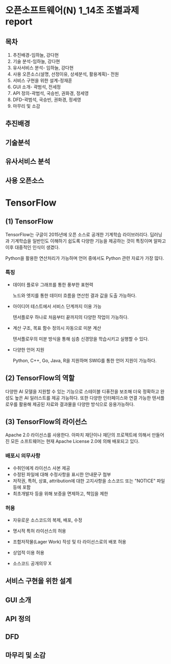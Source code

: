 오픈소프트웨어(N) 1_14조 조별과제 report
======
목차
------
1. 추진배경-임하늘, 강다현
2. 기술 분석-임하늘, 강다현
3. 유사서비스 분석- 임하늘, 강다현
4. 사용 오픈소스(설명, 선정이유, 상세분석, 활용계획)- 전원
5. 서비스 구현을 위한 설계-정재훈
6. GUI 소개- 곽범석, 전세정
7. API 정의-곽범석, 국승빈, 권화경, 정세영
8. DFD-곽범석, 국승빈, 권화경, 정세영
9. 마무리 및 소감

추진배경
------

기술분석
------

유사서비스 분석
------

사용 오픈소스
------

# TensorFlow



## (1) TensorFlow

TensorFlow는 구글이 2015년에 오픈 소스로 공개한 기계학습 라이브러리다. 딥러닝과 기계학습을 일반인도 이해하기 쉽도록 다양한 기능을 제공하는 것이 특징이며 알파고 이후 대중적인 인식이 생겼다.

Python을 활용한 연산처리가 가능하며 언어 중에서도 Python 관련 자료가 가장 많다.

### 특징

-   데이터 플로우 그래프를 통한 풍부한 표현력

    노드와 엣지를 통한 데이터 흐름을 연산힌 결과 값을 도출 가능하다.

-   아이디어 테스트에서 서비스 단계까지 이용 가능

    텐서플로우 하나로 처음부터 끝까지의 다양한 작업이 가능하다.

-   계산 구조, 목표 함수 정의시 자동으로 미분 계산

    텐서플로우의 미분 방식을 통해 심층 신경망을 학습시키고 실행할 수 있다.

-   다양한 언어 지원

    Python, C++, Go, Java, R을 지원하며 SWIG를 통한 언어 지원이 가능하다.



## (2) TensorFlow의 역할

다양한 AI 모델을 지원할 수 있는 기능으로 스테이블 디퓨전을 보조해 더욱 정확하고 완성도 높은 AI 일러스트를 제공 가능하다. 또한 다양한 인터페이스와 연결 가능한 텐서플로우를 활용해 제공된 자료와 결과물을 다양한 방식으로 응용가능하다.



## (3) TensorFlow의 라이선스

Apache 2.0 라이선스를 사용한다. 아파치 재단이나 재단의 프로젝트에 의해서 만들어진 모든 소프트웨어는 현재 Apache License 2.0에 의해 배포되고 있다.

### 배포시 의무사항

- 수취인에게 라이선스 사본 제공
- 수정된 파일에 대해 수정사항을 표시한 안내문구 첨부
- 저작권, 특허, 상표, attribution에 대한 고지사항을 소스코드 또는 "NOTICE" 파일 등에 포함
- 최초개발자 등을 위해 보증을 면제하고, 책임을 제한

### 허용

- 자유로운 소스코드의 복제, 배포, 수정

- 명시적 특허 라이선스의 허용

- 조합저작물(Lager Work) 작성 및 타 라이선스로의 배포 허용

- 상업적 이용 허용

- 소스코드 공개의무 X

서비스 구현을 위한 설계
------

GUI 소개
------

API 정의
------

DFD
------

마무리 및 소감
------
